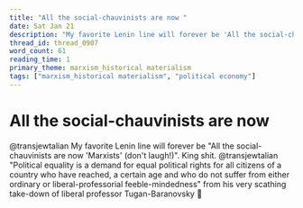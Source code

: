```yaml
---
title: "All the social-chauvinists are now "
date: Sat Jan 21
description: "My favorite Lenin line will forever be 'All the social-chauvinists are now 'Marxists' (don't laugh!)'. King shit."
thread_id: thread_0907
word_count: 61
reading_time: 1
primary_theme: marxism_historical materialism
tags: ["marxism_historical materialism", "political economy"]
---
```


# All the social-chauvinists are now 

@transjewtalian My favorite Lenin line will forever be "All the social-chauvinists are now 'Marxists' (don't laugh!)". King shit. @transjewtalian "Political equality is a demand for equal political rights for all citizens of a country who have reached, a certain age and who do not suffer from either ordinary or liberal-professorial feeble-mindedness" from his very scathing take-down of liberal professor Tugan-Baranovsky 🤭